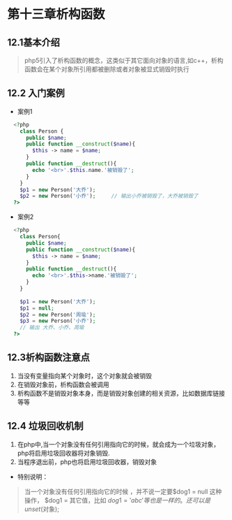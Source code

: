 # 第十三章析构函数
## 12.1基本介绍
> php5引入了析构函数的概念，这类似于其它面向对象的语言,如c++，析构函数会在某个对象所引用都被删除或者对象被显式销毁时执行
## 12.2 入门案例
+ 案例1
```php
  <?php
    class Person {
      public $name;
      public function __construct($name){
        $this -> name = $name;
      }
      public function __destruct(){
        echo '<br>'.$this.name.'被销毁了';
      }
    }
    $p1 = new Person('大乔');
    $p2 = new Person('小乔');     // 输出小乔被销毁了，大乔被销毁了
  ?>
```
+ 案例2
```php
  <?php
    class Person{
      public $name;
      public function __construct($name){
        $this -> name = $name;
      }
      public function __destruct(){
        echo '<br>'.$this->name.'被销毁了';
      }
    }
  
    $p1 = new Person('大乔');
    $p1 = null;
    $p2 = new Person('周瑜');
    $p3 = new Person('小乔');
    // 输出 大乔、小乔、周瑜    
  ?>
```
## 12.3析构函数注意点
1. 当没有变量指向某个对象时，这个对象就会被销毁
2. 在销毁对象前，析构函数会被调用
3. 析构函数不是销毁对象本身，而是销毁对象创建的相关资源，比如数据库链接等等
## 12.4 垃圾回收机制
1. 在php中,当一个对象没有任何引用指向它的时候，就会成为一个垃圾对象，php将启用垃圾回收器将对象销毁.
2. 当程序退出前，php也将启用垃圾回收器，销毁对象
+ 特别说明：
> 当一个对象没有任何引用指向它的时候 ，并不说一定要$dog1 = null  这种操作， $dog1 = 其它值，比如 $dog1 = 'abc' 等也是一样的。还可以是 unset($对象);
